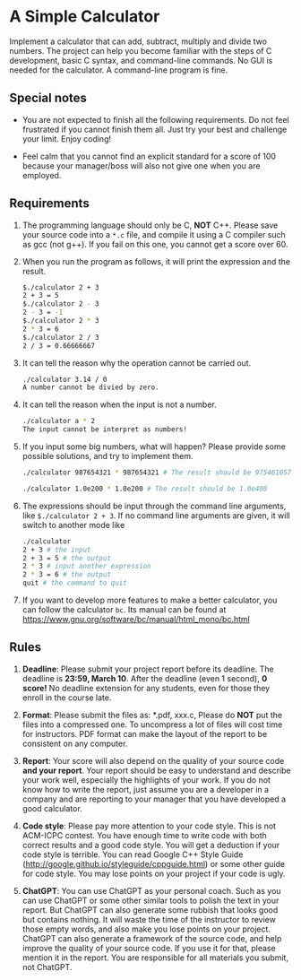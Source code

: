 # A Simple Calculator

Implement a calculator that can add, subtract, multiply and divide two numbers. The project can help you become familiar with the steps of C development, basic C syntax, and command-line commands. No GUI is needed for the calculator. A command-line program is fine.

## Special notes

* You are not expected to finish all the following requirements. Do not feel frustrated if you cannot finish them all. Just try your best and challenge your limit. Enjoy coding!

* Feel calm that you cannot find an explicit standard for a score of 100 because your manager/boss will also not give one when you are employed.

## Requirements

1. The programming language should only be C, **NOT** C++. Please save your source code into a `*.c` file, and compile it using a C compiler such as gcc (not g++). If you fail on this one, you cannot get a score over 60.

1. When you run the program as follows, it will print the expression and the result. 

    ```bash
    $./calculator 2 + 3
    2 + 3 = 5
    $./calculator 2 - 3
    2 - 3 = -1
    $./calculator 2 * 3
    2 * 3 = 6
    $./calculator 2 / 3
    2 / 3 = 0.66666667
    ```

1. It can tell the reason why the operation cannot be carried out.
    ```bash
    ./calculator 3.14 / 0
    A number cannot be divied by zero.
    ```

1. It can tell the reason when the input is not a number.
    ```bash
    ./calculator a * 2
    The input cannot be interpret as numbers!
    ```

1. If you input some big numbers, what will happen? Please provide some possible solutions, and try to implement them.

    ```bash
    ./calculator 987654321 * 987654321 # The result should be 975461057789971041
    ```
    ```bash
    ./calculator 1.0e200 * 1.0e200 # The result should be 1.0e400
    ```

1. The expressions should be input through the command line arguments, like `$./calculator 2 + 3`. If no command line arguments are given, it will switch to another mode like
    ```bash
    ./calculator
    2 + 3 # the input
    2 + 3 = 5 # the output
    2 * 3 # input another expression
    2 * 3 = 6 # the output
    quit # the command to quit
    ```
1. If you want to develop more features to make a better calculator, you can follow the calculator `bc`. Its manual can be found at <https://www.gnu.org/software/bc/manual/html_mono/bc.html>


## Rules

1. **Deadline**: Please submit your project report before its deadline. The deadline is **23:59, March 10**. After the deadline (even 1 second), **0 score!** No deadline extension for any students, even for those they enroll in the course late. 

1. **Format**: Please submit the files as: *.pdf, xxx.c, Please do **NOT** put the files into a compressed one. To uncompress a lot of files will cost time for instructors. PDF format can make the layout of the report to be consistent on any computer. 

1. **Report**: Your score will also depend on the quality of your source code **and your report**. Your report should be easy to understand and describe your work well, especially the highlights of your work. If you do not know how to write the report, just assume you are a developer in a company and are reporting to your manager that you have developed a good calculator.

1. **Code style**: Please pay more attention to your code style. This is not ACM-ICPC contest. You have enough time to write code with both correct results and a good code style. You will get a deduction if your code style is terrible. You can read Google C++ Style Guide (<http://google.github.io/styleguide/cppguide.html>) or some other guide for code style. You may lose points on your project if your code is ugly.

1. **ChatGPT**: You can use ChatGPT as your personal coach. Such as you can use ChatGPT or some other similar tools to polish the text in your report. But ChatGPT can also generate some rubbish that looks good but contains nothing. It will waste the time of the instructor to review those empty words, and also make you lose points on your project. ChatGPT can also generate a framework of the source code, and help improve the quality of your source code. If you use it for that, please mention it in the report. You are responsible for all materials you submit, not ChatGPT.
